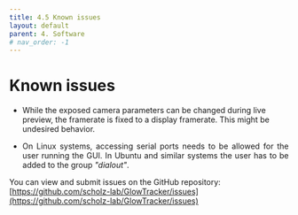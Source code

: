 ```yaml
---
title: 4.5 Known issues
layout: default
parent: 4. Software
# nav_order: -1
---
```


# Known issues

-  While the exposed camera parameters can be changed during live preview, the framerate is fixed to a display framerate. This might be undesired behavior.

- <p align="justify"> On Linux systems, accessing serial ports needs to be allowed for the user running the GUI. In Ubuntu and similar systems the user has to be added to the group <i>"dialout"</i>.</p>

You can view and submit issues on the GitHub repository: [https://github.com/scholz-lab/GlowTracker/issues](https://github.com/scholz-lab/GlowTracker/issues)